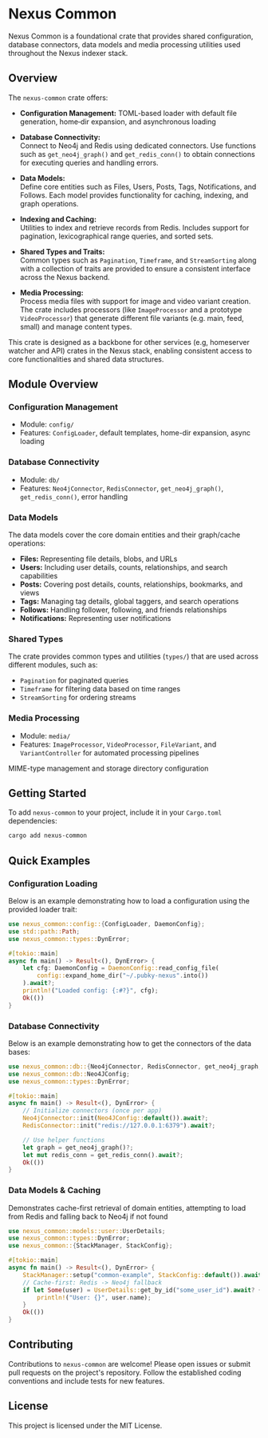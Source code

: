 # Nexus Common

Nexus Common is a foundational crate that provides shared configuration, database connectors, data models and media processing utilities used throughout the Nexus indexer stack.

## Overview

The `nexus-common` crate offers:

- **Configuration Management:** TOML-based loader with default file generation, home‑dir expansion, and asynchronous loading

- **Database Connectivity:**  
  Connect to Neo4j and Redis using dedicated connectors. Use functions such as `get_neo4j_graph()` and `get_redis_conn()` to obtain connections for executing queries and handling errors.

- **Data Models:**  
  Define core entities such as Files, Users, Posts, Tags, Notifications, and Follows. Each model provides functionality for caching, indexing, and graph operations.

- **Indexing and Caching:**  
  Utilities to index and retrieve records from Redis. Includes support for pagination, lexicographical range queries, and sorted sets.

- **Shared Types and Traits:**  
  Common types such as `Pagination`, `Timeframe`, and `StreamSorting` along with a collection of traits are provided to ensure a consistent interface across the Nexus backend.

- **Media Processing:**  
  Process media files with support for image and video variant creation. The crate includes processors (like `ImageProcessor` and a prototype `VideoProcessor`) that generate different file variants (e.g. main, feed, small) and manage content types.

This crate is designed as a backbone for other services (e.g, homeserver watcher and API) crates in the Nexus stack, enabling consistent access to core functionalities and shared data structures.

## Module Overview

### Configuration Management
- Module: `config/`
- Features: `ConfigLoader`, default templates, home-dir expansion, async loading

### Database Connectivity
- Module: `db/`
- Features: `Neo4jConnector`, `RedisConnector`, `get_neo4j_graph()`, `get_redis_conn()`, error handling

### Data Models

The data models cover the core domain entities and their graph/cache operations:

- **Files:** Representing file details, blobs, and URLs
- **Users:** Including user details, counts, relationships, and search capabilities
- **Posts:** Covering post details, counts, relationships, bookmarks, and views
- **Tags:** Managing tag details, global taggers, and search operations
- **Follows:** Handling follower, following, and friends relationships
- **Notifications:** Representing user notifications

### Shared Types

The crate provides common types and utilities (`types/`) that are used across different modules, such as:

- `Pagination` for paginated queries
- `Timeframe` for filtering data based on time ranges
- `StreamSorting` for ordering streams

### Media Processing
- Module: `media/`
- Features: `ImageProcessor`, `VideoProcessor`, `FileVariant`, and `VariantController` for automated processing pipelines

MIME-type management and storage directory configuration

## Getting Started

To add `nexus-common` to your project, include it in your `Cargo.toml` dependencies:

```bash
cargo add nexus-common
```

## Quick Examples

### Configuration Loading

Below is an example demonstrating how to load a configuration using the provided loader trait:

```rust
use nexus_common::config::{ConfigLoader, DaemonConfig};
use std::path::Path;
use nexus_common::types::DynError;

#[tokio::main]
async fn main() -> Result<(), DynError> {
    let cfg: DaemonConfig = DaemonConfig::read_config_file(
        config::expand_home_dir("~/.pubky-nexus".into())
    ).await?;
    println!("Loaded config: {:#?}", cfg);
    Ok(())
}
```

### Database Connectivity

Below is an example demonstrating how to get the connectors of the data bases:

```rust
use nexus_common::db::{Neo4jConnector, RedisConnector, get_neo4j_graph, get_redis_conn};
use nexus_common::db::Neo4JConfig;
use nexus_common::types::DynError;

#[tokio::main]
async fn main() -> Result<(), DynError> {
    // Initialize connectors (once per app)
    Neo4jConnector::init(Neo4JConfig::default()).await?;
    RedisConnector::init("redis://127.0.0.1:6379").await?;

    // Use helper functions
    let graph = get_neo4j_graph()?;
    let mut redis_conn = get_redis_conn().await?;
    Ok(())
}
```

### Data Models & Caching

Demonstrates cache-first retrieval of domain entities, attempting to load from Redis and falling back to Neo4j if not found

```rust
use nexus_common::models::user::UserDetails;
use nexus_common::types::DynError;
use nexus_common::{StackManager, StackConfig};

#[tokio::main]
async fn main() -> Result<(), DynError> {
    StackManager::setup("common-example", StackConfig::default()).await?
    // Cache-first: Redis -> Neo4j fallback
    if let Some(user) = UserDetails::get_by_id("some_user_id").await? {
        println!("User: {}", user.name);
    }
    Ok(())
}
```

## Contributing

Contributions to `nexus-common` are welcome! Please open issues or submit pull requests on the project's repository. Follow the established coding conventions and include tests for new features.

## License

This project is licensed under the MIT License.
